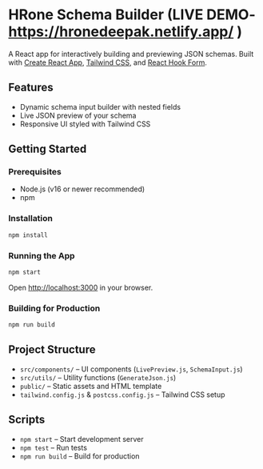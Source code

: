 # HRone Schema Builder (LIVE DEMO- https://hronedeepak.netlify.app/ )

A React app for interactively building and previewing JSON schemas. Built with [Create React App](https://github.com/facebook/create-react-app), [Tailwind CSS](https://tailwindcss.com/), and [React Hook Form](https://react-hook-form.com/).

## Features

- Dynamic schema input builder with nested fields
- Live JSON preview of your schema
- Responsive UI styled with Tailwind CSS

## Getting Started

### Prerequisites

- Node.js (v16 or newer recommended)
- npm

### Installation

```sh
npm install
```

### Running the App

```sh
npm start
```

Open [http://localhost:3000](http://localhost:3000) in your browser.

### Building for Production

```sh
npm run build
```

## Project Structure

- `src/components/` – UI components (`LivePreview.js`, `SchemaInput.js`)
- `src/utils/` – Utility functions (`GenerateJson.js`)
- `public/` – Static assets and HTML template
- `tailwind.config.js` & `postcss.config.js` – Tailwind CSS setup

## Scripts

- `npm start` – Start development server
- `npm test` – Run tests
- `npm run build` – Build for production



